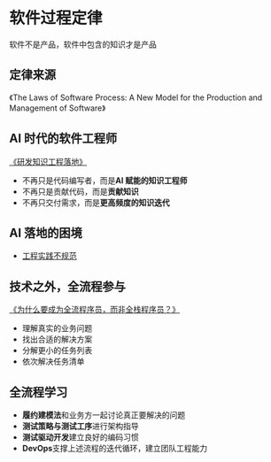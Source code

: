 # 软件过程定律
软件不是产品，软件中包含的知识才是产品

## 定律来源
《The Laws of Software Process: A New Model for the Production and Management of Software》

## AI 时代的软件工程师
[《研发知识工程落地》](https://www.bilibili.com/video/BV1yoPse1ELs?spm_id_from=333.788.videopod.sections&vd_source=d0cdeaa6ca901846508a3189e34f1114)
- 不再只是代码编写者，而是**AI 赋能的知识工程师**
- 不再只是贡献代码，而是**贡献知识**
- 不再只交付需求，而是**更高频度的知识迭代**

## AI 落地的困境
- [工程实践不规范](https://www.thoughtworks.com/insights/blog/generative-ai/tdd-and-pair-programming-the-perfect-companions-for-copilot)

## 技术之外，全流程参与
[《为什么要成为全流程序员，而非全栈程序员？》](https://www.bilibili.com/video/BV1Yq4y1C7z7/?spm_id_from=333.1387.favlist.content.click&vd_source=d0cdeaa6ca901846508a3189e34f1114)
- 理解真实的业务问题
- 找出合适的解决方案
- 分解更小的任务列表
- 依次解决任务清单

## 全流程学习
- **履约建模法**和业务方一起讨论真正要解决的问题
- **测试策略与测试工序**进行架构指导
- **测试驱动开发**建立良好的编码习惯
- **DevOps**支撑上述流程的迭代循环，建立团队工程能力
